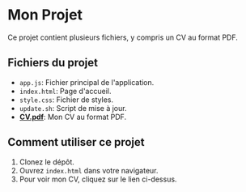 # Mon Projet

Ce projet contient plusieurs fichiers, y compris un CV au format PDF.

## Fichiers du projet

- `app.js`: Fichier principal de l'application.
- `index.html`: Page d'accueil.
- `style.css`: Fichier de styles.
- `update.sh`: Script de mise à jour.
- **[CV.pdf](cv.pdf)**: Mon CV au format PDF.

## Comment utiliser ce projet

1. Clonez le dépôt.
2. Ouvrez `index.html` dans votre navigateur.
3. Pour voir mon CV, cliquez sur le lien ci-dessus.

